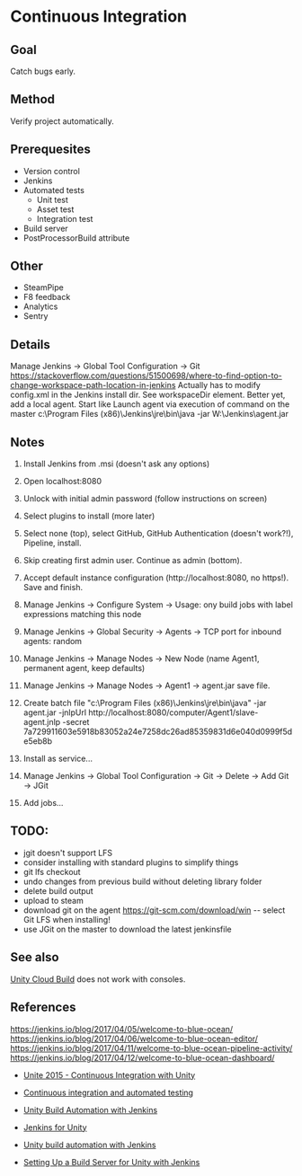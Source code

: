 # Continuous Integration

## Goal
Catch bugs early.

## Method
Verify project automatically.

## Prerequesites
- Version control
- Jenkins
- Automated tests
  - Unit test
  - Asset test
  - Integration test
- Build server
- PostProcessorBuild attribute

## Other
- SteamPipe
- F8 feedback
- Analytics
- Sentry

## Details
Manage Jenkins -> Global Tool Configuration -> Git
https://stackoverflow.com/questions/51500698/where-to-find-option-to-change-workspace-path-location-in-jenkins
Actually has to modify config.xml in the Jenkins install dir. See workspaceDir element.
Better yet, add a local agent. Start like Launch agent via execution of command on the master c:\Program Files (x86)\Jenkins\jre\bin\java -jar W:\Jenkins\agent.jar

## Notes
1. Install Jenkins from .msi (doesn't ask any options)
2. Open localhost:8080
3. Unlock with initial admin password (follow instructions on screen)
4. Select plugins to install (more later)
5. Select none (top), select GitHub, GitHub Authentication (doesn't work?!), Pipeline, install.
6. Skip creating first admin user. Continue as admin (bottom).
7. Accept default instance configuration (http://localhost:8080, no https!). Save and finish.
8. Manage Jenkins -> Configure System -> Usage: ony build jobs with label expressions matching this node

9. Manage Jenkins -> Global Security -> Agents -> TCP port for inbound agents: random
10. Manage Jenkins -> Manage Nodes -> New Node (name Agent1, permanent agent, keep defaults)
11. Manage Jenkins -> Manage Nodes -> Agent1 -> agent.jar save file.
12. Create batch file "c:\Program Files (x86)\Jenkins\jre\bin\java" -jar agent.jar -jnlpUrl http://localhost:8080/computer/Agent1/slave-agent.jnlp -secret 7a729911603e5918b83052a24e7258dc26ad85359831d6e040d0999f5de5eb8b 
13. Install as service...

14. Manage Jenkins -> Global Tool Configuration -> Git -> Delete -> Add Git -> JGit
15. Add jobs...

## TODO:
- jgit doesn't support LFS
- consider installing with standard plugins to simplify things
- git lfs checkout
- undo changes from previous build without deleting library folder
- delete build output
- upload to steam
- download git on the agent https://git-scm.com/download/win
-- select Git LFS when installing!
- use JGit on the master to download the latest jenkinsfile

## See also
[Unity Cloud Build](https://unity3d.com/unity/features/cloud-build) does not work with consoles.

## References

https://jenkins.io/blog/2017/04/05/welcome-to-blue-ocean/
https://jenkins.io/blog/2017/04/06/welcome-to-blue-ocean-editor/
https://jenkins.io/blog/2017/04/11/welcome-to-blue-ocean-pipeline-activity/
https://jenkins.io/blog/2017/04/12/welcome-to-blue-ocean-dashboard/

- [Unite 2015 - Continuous Integration with Unity](https://www.youtube.com/watch?v=kSXomLkMR68)
- [Continuous integration and automated testing](http://itmattersgames.com/2019/02/18/continuous-integration-and-automated-testing/)
- [Unity Build Automation with Jenkins](https://smashriot.com/unity-build-automation-with-jenkins/)
- [Jenkins for Unity](https://github.com/CarlHalstead/Jenkins-for-Unity)
- [Unity build automation with Jenkins](https://benhoffman.tech/general/2018/07/12/unity-build-automation-with-jenkins.html)


- [Setting Up a Build Server for Unity with Jenkins](https://www.youtube.com/watch?v=4J3SmhGxO1Y)
